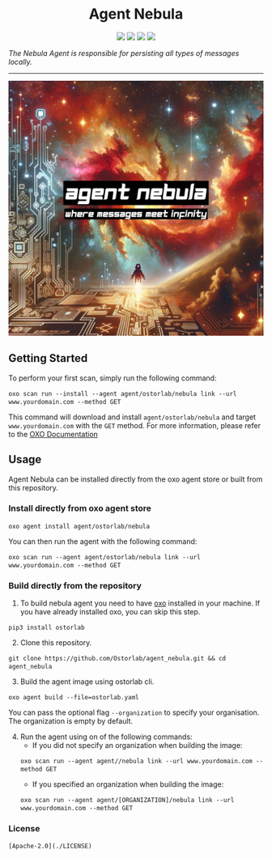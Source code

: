 <h1 align="center">Agent Nebula</h1>

<p align="center">
<img src="https://img.shields.io/badge/License-Apache_2.0-brightgreen.svg">
<img src="https://img.shields.io/github/languages/top/ostorlab/agent_nebula">
<img src="https://img.shields.io/github/stars/ostorlab/agent_nebula">
<img src="https://img.shields.io/badge/PRs-welcome-brightgreen.svg">
</p>

_The Nebula Agent is responsible for persisting all types of messages locally._

---

<p align="center">
<img src="https://github.com/ostorlab/agent_nebula/blob/main/images/logo.png" alt="agent-nebula" />
</p>

## Getting Started
To perform your first scan, simply run the following command:
```shell
oxo scan run --install --agent agent/ostorlab/nebula link --url www.yourdomain.com --method GET
``` 

This command will download and install `agent/ostorlab/nebula` and target `www.yourdomain.com` with the `GET` method.
For more information, please refer to the [OXO Documentation](https://oxo.ostorlab.co/docs)


## Usage

Agent Nebula can be installed directly from the oxo agent store or built from this repository.

 ### Install directly from oxo agent store

 ```shell
 oxo agent install agent/ostorlab/nebula
 ```

You can then run the agent with the following command:
```shell
oxo scan run --agent agent/ostorlab/nebula link --url www.yourdomain.com --method GET
```


### Build directly from the repository

 1. To build nebula agent you need to have [oxo](https://pypi.org/project/ostorlab/) installed in your machine. If you have already installed oxo, you can skip this step.

```shell
pip3 install ostorlab
```

 2. Clone this repository.

```shell
git clone https://github.com/Ostorlab/agent_nebula.git && cd agent_nebula
```

 3. Build the agent image using ostorlab cli.

 ```shell
 oxo agent build --file=ostorlab.yaml
 ```

 You can pass the optional flag `--organization` to specify your organisation. The organization is empty by default.

 4. Run the agent using on of the following commands:
	 * If you did not specify an organization when building the image:
    ```shell
    oxo scan run --agent agent//nebula link --url www.yourdomain.com --method GET
    ```
	 * If you specified an organization when building the image:
    ```shell
    oxo scan run --agent agent/[ORGANIZATION]/nebula link --url www.yourdomain.com --method GET
    ```
    
### License
    [Apache-2.0](./LICENSE)